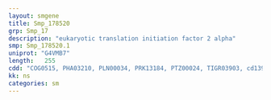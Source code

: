 ```yaml
---
layout: smgene
title: Smp_178520
grp: Smp_17
description: "eukaryotic translation initiation factor 2 alpha"
smp: Smp_178520.1
uniprot: "G4VMB7"
length:   255
cdd: "COG0515, PHA03210, PLN00034, PRK13184, PTZ00024, TIGR03903, cd13996, cl21453, pfam00069, smart00220"
kk: ns
categories: sm
---
```

